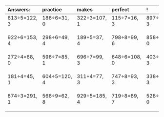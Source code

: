| Answers: | practice | makes | perfect | ! |
| :--- | :--- | :--- | :--- | :--- |
| 613÷5=122, 3 | 186÷6=31, 0 | 322÷3=107, 1 | 115÷7=16, 3 | 897÷6=149, 3 | 
|   |   |   |   |   | 
|   |   |   |   |   | 
|   |   |   |   |   | 
| 922÷6=153, 4 | 298÷6=49, 4 | 189÷5=37, 4 | 798÷8=99, 6 | 858÷2=429, 0 | 
|   |   |   |   |   | 
|   |   |   |   |   | 
|   |   |   |   |   | 
| 272÷4=68, 0 | 596÷7=85, 1 | 696÷7=99, 3 | 648÷6=108, 0 | 403÷8=50, 3 | 
|   |   |   |   |   | 
|   |   |   |   |   | 
|   |   |   |   |   | 
| 181÷4=45, 1 | 604÷5=120, 4 | 311÷4=77, 3 | 747÷8=93, 3 | 338÷5=67, 3 | 
|   |   |   |   |   | 
|   |   |   |   |   | 
|   |   |   |   |   | 
| 874÷3=291, 1 | 566÷9=62, 8 | 929÷5=185, 4 | 719÷8=89, 7 | 528÷2=264, 0 | 
|   |   |   |   |   | 
|   |   |   |   |   | 
|   |   |   |   |   | 
